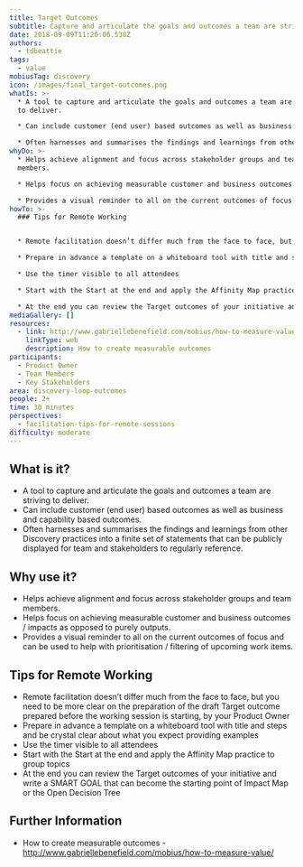 ```yaml
---
title: Target Outcomes
subtitle: Capture and articulate the goals and outcomes a team are striving to deliver
date: 2018-09-09T11:20:06.538Z
authors:
  - tdbeattie
tags:
  - value
mobiusTag: discovery
icon: /images/final_target-outcomes.png
whatIs: >-
  * A tool to capture and articulate the goals and outcomes a team are striving
  to deliver.

  * Can include customer (end user) based outcomes as well as business and capability based outcomes.

  * Often harnesses and summarises the findings and learnings from other Discovery practices into a finite set of statements that can be publicly displayed for team and stakeholders to regularly reference.
whyDo: >-
  * Helps achieve alignment and focus across stakeholder groups and team
  members.

  * Helps focus on achieving measurable customer and business outcomes / impacts as opposed to purely outputs.

  * Provides a visual reminder to all on the current outcomes of focus and can be used to help with prioritisation / filtering of upcoming work items.
howTo: >-
  ### Tips for Remote Working


  * Remote facilitation doesn’t differ much from the face to face, but you need to be more clear on the preparation of the draft Target outcome prepared before the working session is starting, by your Product Owner

  * Prepare in advance a template on a whiteboard tool with title and steps and be crystal clear about what you expect providing examples

  * Use the timer visible to all attendees

  * Start with the Start at the end and apply the Affinity Map practice to group topics

  * At the end you can review the Target outcomes of your initiative and write a SMART GOAL that can become the starting point of Impact Map or the Open Decision Tree
mediaGallery: []
resources:
  - link: http://www.gabriellebenefield.com/mobius/how-to-measure-value/
    linkType: web
    description: How to create measurable outcomes
participants:
  - Product Owner
  - Team Members
  - Key Stakeholders
area: discovery-loop-outcomes
people: 2+
time: 30 minutes
perspectives:
  - facilitation-tips-for-remote-sessions
difficulty: moderate
---
```

## What is it?

* A tool to capture and articulate the goals and outcomes a team are striving to deliver.
* Can include customer (end user) based outcomes as well as business and capability based outcomes.
* Often harnesses and summarises the findings and learnings from other Discovery practices into a finite set of statements that can be publicly displayed for team and stakeholders to regularly reference.

## Why use it?

* Helps achieve alignment and focus across stakeholder groups and team members.
* Helps focus on achieving measurable customer and business outcomes / impacts as opposed to purely outputs.
* Provides a visual reminder to all on the current outcomes of focus and can be used to help with prioritisation / filtering of upcoming work items.

## Tips for Remote Working

* Remote facilitation doesn’t differ much from the face to face, but you need to be more clear on the preparation of the draft Target outcome prepared before the working session is starting, by your Product Owner
* Prepare in advance a template on a whiteboard tool with title and steps and be crystal clear about what you expect providing examples
* Use the timer visible to all attendees
* Start with the Start at the end and apply the Affinity Map practice to group topics
* At the end you can review the Target outcomes of your initiative and write a SMART GOAL that can become the starting point of Impact Map or the Open Decision Tree


## Further Information

* How to create measurable outcomes - http://www.gabriellebenefield.com/mobius/how-to-measure-value/